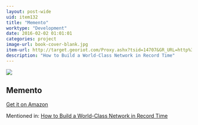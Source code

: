 ```yaml
---
layout: post-wide
uid: item132
title: "Memento"
worktype: "Development"
date: 2016-02-02 01:01:01
categories: project
image-url: book-cover-blank.jpg
item-url: http://target.georiot.com/Proxy.ashx?tsid=14707&GR_URL=http%3A%2F%2Fwww.amazon.com%2FMemento-Guy-Pearce%2Fdp%2FB004YRSBTW%2F
description: "How to Build a World-Class Network in Record Time"
---
```

<a href="http://target.georiot.com/Proxy.ashx?tsid=14707&GR_URL=http%3A%2F%2Fwww.amazon.com%2FMemento-Guy-Pearce%2Fdp%2FB004YRSBTW%2F" target="blank"><img src="../../../../img/thumbs/book-cover-blank.jpg" class="prod-img"></a>
<h2>Memento</h2>
<p><a href="http://target.georiot.com/Proxy.ashx?tsid=14707&GR_URL=http%3A%2F%2Fwww.amazon.com%2FMemento-Guy-Pearce%2Fdp%2FB004YRSBTW%2F" target="blank">Get it on Amazon</a><p>
<p>Mentioned in: <a href="http://fourhourworkweek.com/2015/08/26/how-to-build-a-world-class-network-in-record-time/" target="blank">How to Build a World-Class Network in Record Time</a></p>
